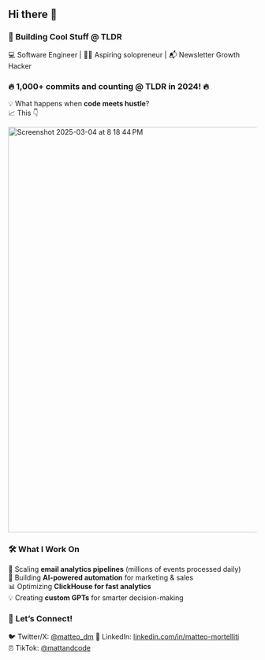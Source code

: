 ## Hi there 👋  

### 🚀 Building Cool Stuff @ TLDR  
💻 Software Engineer | 👨‍💻 Aspiring solopreneur | 📬 Newsletter Growth Hacker  

<!-- Flexing the 1,000+ commits in 2024 -->
### 🔥 **1,000+ commits and counting @ TLDR in 2024!** 🔥  
💡 What happens when **code meets hustle**?  
📈 This 👇  

<img width="824" alt="Screenshot 2025-03-04 at 8 18 44 PM" src="https://github.com/user-attachments/assets/5f4f4f80-4687-4184-a135-6006f6b3cfcc" />

### 🛠️ **What I Work On**  
🚀 Scaling **email analytics pipelines** (millions of events processed daily)  
🤖 Building **AI-powered automation** for marketing & sales  
📊 Optimizing **ClickHouse for fast analytics**  
💡 Creating **custom GPTs** for smarter decision-making

### 💬 **Let’s Connect!**  
🐦 Twitter/X: [@matteo_dm](https://twitter.com/yourhandle](https://x.com/matteo_dm))  
💼 LinkedIn: [linkedin.com/in/matteo-mortelliti](https://www.linkedin.com/in/matteo-mortelliti/)  
⏰ TikTok: [@mattandcode](https://www.tiktok.com/@mattandcode)  

